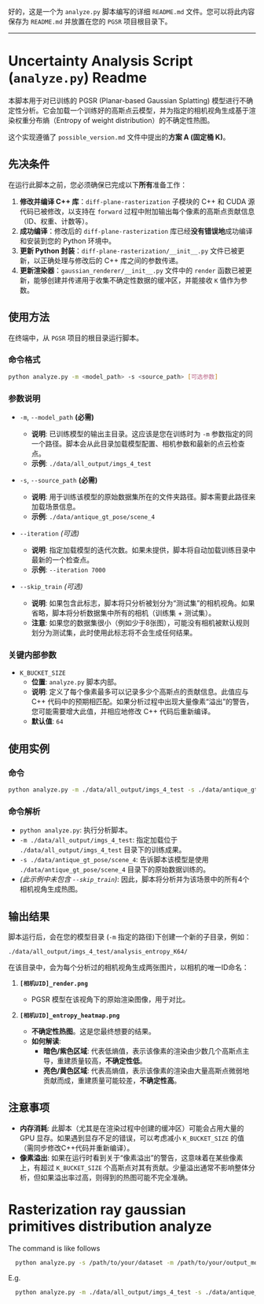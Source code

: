 好的，这是一个为 `analyze.py` 脚本编写的详细 `README.md` 文件。您可以将此内容保存为 `README.md` 并放置在您的 `PGSR` 项目根目录下。

-----

# Uncertainty Analysis Script (`analyze.py`) Readme

本脚本用于对已训练的 PGSR (Planar-based Gaussian Splatting) 模型进行不确定性分析。它会加载一个训练好的高斯点云模型，并为指定的相机视角生成基于渲染权重分布熵（Entropy of weight distribution）的不确定性热图。

这个实现遵循了 `possible_version.md` 文件中提出的**方案 A (固定桶 K)**。

## 先决条件

在运行此脚本之前，您必须确保已完成以下**所有**准备工作：

1.  **修改并编译 C++ 库**：`diff-plane-rasterization` 子模块的 C++ 和 CUDA 源代码已被修改，以支持在 `forward` 过程中附加输出每个像素的高斯点贡献信息（ID、权重、计数等）。
2.  **成功编译**：修改后的 `diff-plane-rasterization` 库已经**没有错误地**成功编译和安装到您的 Python 环境中。
3.  **更新 Python 封装**：`diff-plane-rasterization/__init__.py` 文件已被更新，以正确处理与修改后的 C++ 库之间的参数传递。
4.  **更新渲染器**：`gaussian_renderer/__init__.py` 文件中的 `render` 函数已被更新，能够创建并传递用于收集不确定性数据的缓冲区，并能接收 `K` 值作为参数。

## 使用方法

在终端中，从 `PGSR` 项目的根目录运行脚本。

### 命令格式

```bash
python analyze.py -m <model_path> -s <source_path> [可选参数]
```

### 参数说明

  * `-m`, `--model_path` **(必需)**

      * **说明**: 已训练模型的输出主目录。这应该是您在训练时为 `-m` 参数指定的同一个路径。脚本会从此目录加载模型配置、相机参数和最新的点云检查点。
      * **示例**: `./data/all_output/imgs_4_test`

  * `-s`, `--source_path` **(必需)**

      * **说明**: 用于训练该模型的原始数据集所在的文件夹路径。脚本需要此路径来加载场景信息。
      * **示例**: `./data/antique_gt_pose/scene_4`

  * `--iteration` *(可选)*

      * **说明**: 指定加载模型的迭代次数。如果未提供，脚本将自动加载训练目录中最新的一个检查点。
      * **示例**: `--iteration 7000`

  * `--skip_train` *(可选)*

      * **说明**: 如果包含此标志，脚本将只分析被划分为“测试集”的相机视角。如果省略，脚本将分析数据集中所有的相机（训练集 + 测试集）。
      * **注意**: 如果您的数据集很小（例如少于8张图），可能没有相机被默认规则划分为测试集，此时使用此标志将不会生成任何结果。

### 关键内部参数

  * `K_BUCKET_SIZE`
      * **位置**: `analyze.py` 脚本内部。
      * **说明**: 定义了每个像素最多可以记录多少个高斯点的贡献信息。此值应与 C++ 代码中的预期相匹配。如果分析过程中出现大量像素“溢出”的警告，您可能需要增大此值，并相应地修改 C++ 代码后重新编译。
      * **默认值**: `64`

## 使用实例

### 命令

```bash
python analyze.py -m ./data/all_output/imgs_4_test -s ./data/antique_gt_pose/scene_4
```

### 命令解析

  * `python analyze.py`: 执行分析脚本。
  * `-m ./data/all_output/imgs_4_test`: 指定加载位于 `./data/all_output/imgs_4_test` 目录下的训练成果。
  * `-s ./data/antique_gt_pose/scene_4`: 告诉脚本该模型是使用 `./data/antique_gt_pose/scene_4` 目录下的原始数据训练的。
  * *(此示例中未包含 `--skip_train`)*: 因此，脚本将分析并为该场景中的所有4个相机视角生成热图。

## 输出结果

脚本运行后，会在您的模型目录 (`-m` 指定的路径)下创建一个新的子目录，例如：

`./data/all_output/imgs_4_test/analysis_entropy_K64/`

在该目录中，会为每个分析过的相机视角生成两张图片，以相机的唯一ID命名：

1.  **`[相机UID]_render.png`**

      * PGSR 模型在该视角下的原始渲染图像，用于对比。

2.  **`[相机UID]_entropy_heatmap.png`**

      * **不确定性热图**。这是您最终想要的结果。
      * **如何解读**:
          * **暗色/紫色区域**: 代表低熵值，表示该像素的渲染由少数几个高斯点主导，重建质量较高，**不确定性低**。
          * **亮色/黄色区域**: 代表高熵值，表示该像素的渲染由大量高斯点微弱地贡献而成，重建质量可能较差，**不确定性高**。

## 注意事项

  * **内存消耗**: 此脚本（尤其是在渲染过程中创建的缓冲区）可能会占用大量的 GPU 显存。如果遇到显存不足的错误，可以考虑减小 `K_BUCKET_SIZE` 的值（需同步修改C++代码并重新编译）。
  * **像素溢出**: 如果在运行时看到关于“像素溢出”的警告，这意味着在某些像素上，有超过 `K_BUCKET_SIZE` 个高斯点对其有贡献。少量溢出通常不影响整体分析，但如果溢出率过高，则得到的热图可能不完全准确。

  # Rasterization ray gaussian primitives distribution analyze

  The command is like follows
  ```bash
    python analyze.py -s /path/to/your/dataset -m /path/to/your/output_model --visualize_uid 3 --visualize_px 400 350
  ```
  E.g.
  ```bash
    python analyze.py -m ./data/all_output/imgs_4_test -s ./data/antique_gt_pose/scene_4 --visualize_uid 3 --visualize_px 400 400
  ```